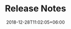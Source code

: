 ---
title: "Release Notes"
date: 2018-12-28T11:02:05+06:00
description: "this is meta description"
dedicated_page: true # Set to true to exclusively display this directory's related menu item in the sidebar.
---